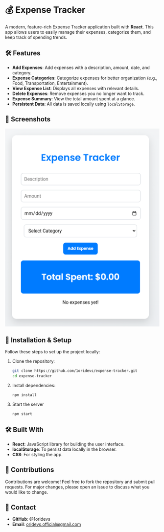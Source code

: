 # 💰 Expense Tracker

A modern, feature-rich Expense Tracker application built with **React**. This app allows users to easily manage their expenses, categorize them, and keep track of spending trends.

## 🛠 Features

- **Add Expenses**: Add expenses with a description, amount, date, and category.
- **Expense Categories**: Categorize expenses for better organization (e.g., Food, Transportation, Entertainment).
- **View Expense List**: Displays all expenses with relevant details.
- **Delete Expenses**: Remove expenses you no longer want to track.
- **Expense Summary**: View the total amount spent at a glance.
- **Persistent Data**: All data is saved locally using `localStorage`.

## 📸 Screenshots

![Screenshot](screenshot.png)

## 🔧 Installation & Setup

Follow these steps to set up the project locally:

1. Clone the repository:
   ```bash
   git clone https://github.com/1oridevs/expense-tracker.git
   cd expense-tracker
   ```
2. Install dependencies:
   ```bash
   npm install 
   ```
3. Start the server
   ```bash
   npm start
   ```

## 🛠 Built With
 - **React**: JavaScript library for building the user interface.
 - **localStorage**: To persist data locally in the browser.
 - **CSS**: For styling the app.

## 🤝 Contributions
Contributions are welcome! Feel free to fork the repository and submit pull requests. For major changes, please open an issue to discuss what you would like to change.

## 📧 Contact
 - **GitHub**: @1oridevs
 - **Email**: oridevs.official@gmail.com